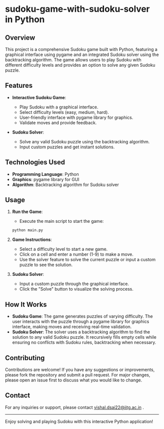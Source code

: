 # sudoku-game-with-sudoku-solver in Python

## Overview

This project is a comprehensive Sudoku game built with Python, featuring a graphical interface using pygame and an integrated Sudoku solver using the backtracking algorithm. The game allows users to play Sudoku with different difficulty levels and provides an option to solve any given Sudoku puzzle.

## Features

- **Interactive Sudoku Game**:
  - Play Sudoku with a graphical interface.
  - Select difficulty levels (easy, medium, hard).
  - User-friendly interface with pygame library for graphics.
  - Validate moves and provide feedback.

- **Sudoku Solver**:
  - Solve any valid Sudoku puzzle using the backtracking algorithm.
  - Input custom puzzles and get instant solutions.

## Technologies Used

- **Programming Language**: Python
- **Graphics**: pygame library for GUI
- **Algorithm**: Backtracking algorithm for Sudoku solver

## Usage

1. **Run the Game**:
    - Execute the main script to start the game:
    ```bash
    python main.py
    ```

2. **Game Instructions**:
    - Select a difficulty level to start a new game.
    - Click on a cell and enter a number (1-9) to make a move.
    - Use the solver feature to solve the current puzzle or input a custom puzzle to see the solution.

3. **Sudoku Solver**:
    - Input a custom puzzle through the graphical interface.
    - Click the "Solve" button to visualize the solving process.

## How It Works

- **Sudoku Game**: The game generates puzzles of varying difficulty. The user interacts with the puzzle through a pygame library for graphics interface, making moves and receiving real-time validation.
- **Sudoku Solver**: The solver uses a backtracking algorithm to find the solution to any valid Sudoku puzzle. It recursively fills empty cells while ensuring no conflicts with Sudoku rules, backtracking when necessary.

## Contributing

Contributions are welcome! If you have any suggestions or improvements, please fork the repository and submit a pull request. For major changes, please open an issue first to discuss what you would like to change.

## Contact

For any inquiries or support, please contact vishal.dsai22@iitg.ac.in .

---

Enjoy solving and playing Sudoku with this interactive Python application!
